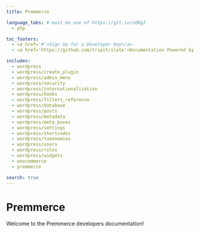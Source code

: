```yaml
---
title: Premmerce

language_tabs: # must be one of https://git.io/vQNgJ
  - php

toc_footers:
  - <a href='#'>Sign Up for a Developer Key</a>
  - <a href='https://github.com/tripit/slate'>Documentation Powered by Slate</a>

includes:
  - wordpress
  - wordpress/create_plugin
  - wordpress/admin_menu
  - wordpress/security
  - wordpress/internationalization
  - wordpress/hooks
  - wordpress/filters_reference
  - wordpress/database
  - wordpress/posts
  - wordpress/metadata
  - wordpress/meta_boxes
  - wordpress/settings
  - wordpress/shortcodes
  - wordpress/taxonomies
  - wordpress/users
  - wordpress/roles
  - wordpress/widgets
  - woocommerce
  - premmerce

search: true
---
```


# Premmerce

Welcome to the Premmerce developers documentation!
